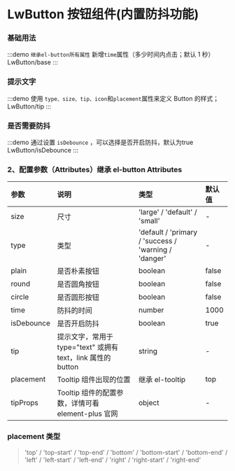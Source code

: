 # LwButton 按钮组件(内置防抖功能)

### 基础用法

:::demo `继承el-button所有属性` 新增`time`属性（多少时间内点击；默认 1 秒）
LwButton/base
:::

### 提示文字

:::demo 使用 `type、size、tip、icon`和`placement`属性来定义 Button 的样式；
LwButton/tip
:::

### 是否需要防抖

:::demo 通过设置  `isDebounce` ，可以选择是否开启防抖，默认为true
LwButton/isDebounce
:::

### 2、配置参数（Attributes）继承 el-button Attributes

| 参数      | 说明                                                         | 类型                                                 | 默认值 |
| :-------- | :----------------------------------------------------------- | :--------------------------------------------------- | :----- |
| size      | 尺寸                                                         | 'large' / 'default' / 'small'                        | -      |
| type      | 类型                                                         | 'default / 'primary / 'success / 'warning / 'danger' | -      |
| plain     | 是否朴素按钮                                                 | boolean                                              | false  |
| round     | 是否圆角按钮                                                 | boolean                                              | false  |
| circle    | 是否圆形按钮                                                 | boolean                                              | false  |
| time      | 防抖的时间                                                   | number                                               | 1000   |
| isDebounce| 是否开启防抖                                                   | boolean                                               | true   |
| tip       | 提示文字，常用于 type="text" 或拥有 text，link 属性的 button | string                                               | -      |
| placement | Tooltip 组件出现的位置                                       | 继承 el-tooltip                                      | top    |
| tipProps  | Tooltip 组件的配置参数，详情可看 element-plus 官网           | object                                               | -      |

### placement 类型

> 'top' / 'top-start' / 'top-end' / 'bottom' / 'bottom-start' / 'bottom-end' / 'left' / 'left-start' / 'left-end' / 'right' / 'right-start' / 'right-end'
